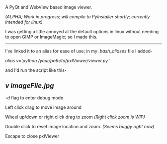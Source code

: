 A PyQt and WebView based image viewer.

*(ALPHA; Work in progress; will compile to PyInstaller shortly; currently intended for linux)*


I was getting a little annoyed at the default options in linux without needing to open GIMP or ImageMagic; so I made this.

______________________________

I've linked it to an alias for ease of use; in my *.bash_aliases* file I added-

*alias v='python /your/path/to/pxlViewer/viewer.py '*

and I'd run the script like this-

*v imageFile.jpg*
-----------------------------------

*-d* flag to enter debug mode

Left click drag to move image around

Wheel up/down or right click drag to zoom *(Right click zoom is WIP)*

Double click to reset image location and zoom. *(Seems buggy right now)*

Escape to close pxlViewer
